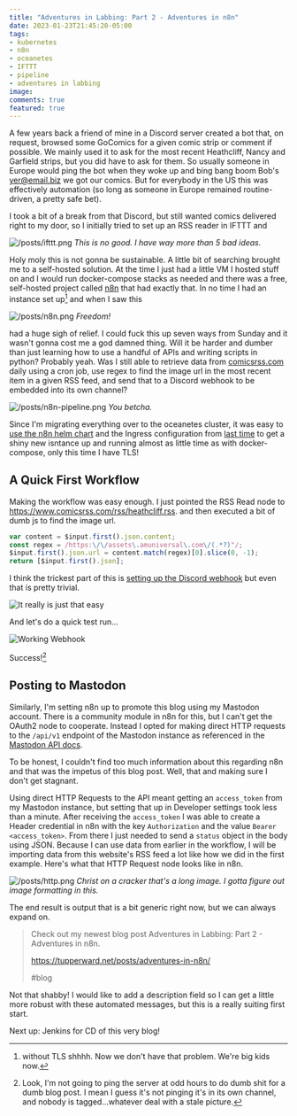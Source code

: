 ```yaml
---
title: "Adventures in Labbing: Part 2 - Adventures in n8n"
date: 2023-01-23T21:45:20-05:00
tags:
- kubernetes
- n8n
- oceanetes
- IFTTT
- pipeline
- adventures in labbing
image:
comments: true
featured: true
---
```


A few years back a friend of mine in a Discord server created a bot that, on request, browsed some GoComics for a given comic strip or comment if possible. We mainly used it to ask for the most recent Heathcliff, Nancy and Garfield strips, but you did have to ask for them. So usually someone in Europe would ping the bot when they woke up and bing bang boom Bob's [yer@email.biz](https://tupperward.net/posts/adventures-in-labbing/) we got our comics. But for everybody in the US this was effectively automation (so long as someone in Europe remained routine-driven, a pretty safe bet). 

I took a bit of a break from that Discord, but still wanted comics delivered right to my door, so I initially tried to set up an RSS reader in IFTTT and

![/posts/ifttt.png](/posts/ifttt.png "You're using 1 of 5 Applets")
*This is no good. I have way more than 5 bad ideas.*

Holy moly this is not gonna be sustainable. A little bit of searching brought me to a self-hosted solution. At the time I just had a little VM I hosted stuff on and I would run docker-compose stacks as needed and there was a free, self-hosted project called [n8n](https://n8n.io) that had exactly that. In no time I had an instance set up[^1] and when I saw this

![/posts/n8n.png](/posts/n8n.png "Active Workflows: 2 of Unlimited")
*Freedom!*

had a huge sigh of relief. I could fuck this up seven ways from Sunday and it wasn't gonna cost me a god damned thing. Will it be harder and dumber than just learning how to use a handful of APIs and writing scripts in python? Probably yeah. Was I still able to retrieve data from [comicsrss.com](https://comicsrss.com) daily using a cron job, use regex to find the image url in the most recent item in a given RSS feed, and send that to a Discord webhook to be embedded into its own channel?

![/posts/n8n-pipeline.png](/posts/n8n-pipeline.png "The workflow described above. These images are much larger than I thought.")
*You betcha.*

Since I'm migrating everything over to the oceanetes cluster, it was easy to [use the n8n helm chart](https://github.com/8gears/n8n-helm-chart) and the Ingress configuration from [last time](https://tupperward.net/posts/adventures-in-labbing) to get a shiny new isntance up and running almost as little time as with docker-compose, only this time I have TLS!

## A Quick First Workflow

Making the workflow was easy enough. I  just pointed the RSS Read node to https://www.comicsrss.com/rss/heathcliff.rss. and then executed a bit of dumb js to find the image url. 

```javascript
var content = $input.first().json.content;
const regex = /https:\/\/assets\.amuniversal\.com\/(.*?)"/;
$input.first().json.url = content.match(regex)[0].slice(0, -1);
return [$input.first().json];
```

I think the trickest part of this is [setting up the Discord webhook](https://support.discord.com/hc/en-us/articles/228383668-Intro-to-Webhooks) but even that is pretty trivial. 

![It really is just that easy](/posts/garbage-ape-webhook.png "A quick screenshot of the Discord webhoook filled out.")

And let's do a quick test run...

![Working Webhook](/posts/garbage-ape.png "The webhook Garbage Ape posts the most recently daily Heathcliff comic")

Success![^2]

## Posting to Mastodon

Similarly, I'm setting n8n up to promote this blog using my Mastodon account. There is a community module in n8n for this, but I can't get the OAuth2 node to cooperate. Instead I opted for making direct HTTP requests to the `/api/v1` endpoint of the Mastodon instance as referenced in the [Mastodon API docs](https://docs.joinmastodon.org/methods/statuses/). 

To be honest, I couldn't find too much information about this regarding n8n and that was the impetus of this blog post. Well, that and making sure I don't get stagnant.

Using direct HTTP Requests to the API meant getting an `access_token` from my Mastodon instance, but setting that up in Developer settings took less than a minute. After receiving the `access_token` I was able to create a Header credential in n8n with the key `Authorization` and the value `Bearer <access_token>`. From there I just needed to send a `status` object in the body using JSON. Because I can use data from earlier in the workflow, I will be importing data from this website's RSS feed a lot like how we did in the first example. Here's what that HTTP Request node looks like in n8n.

![/posts/http.png](/posts/http.png "Filled out node details for an HTTP request as stated above")
*Christ on a cracker that's a long image. I gotta figure out image formatting in this.*

The end result is output that is a bit generic right now, but we can always expand on.

> Check out my newest blog post Adventures in Labbing: Part 2 - Adventures in n8n.
>
> https://tupperward.net/posts/adventures-in-n8n/
>
> #blog

Not that shabby! I would like to add a description field so I can get a little more robust with these automated messages, but this is a really suiting first start.

Next up: Jenkins for CD of this very blog!

[^1]: without TLS shhhh. Now we don't have that problem. We're big kids now.
[^2]: Look, I'm not going to ping the server at odd hours to do dumb shit for a dumb blog post. I mean I guess it's not pinging it's in its own channel, and nobody is tagged...whatever deal with a stale picture. 